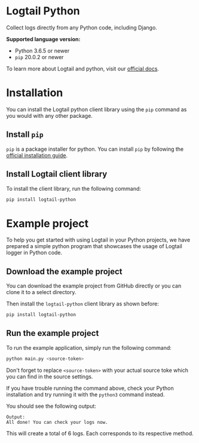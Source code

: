 # Logtail Python

Collect logs directly from any Python code, including Django.

**Supported language version:**
- Python 3.6.5 or newer
- `pip` 20.0.2 or newer

To learn more about Logtail and python, visit our [official docs](https://logtail-main.readme.io/docs/installing-logtail).

# Installation

You can install the Logtail python client library using the `pip` command as you would with any other package.

## Install `pip`

`pip` is a package installer for python. You can install `pip` by following the [official installation guide](https://pip.pypa.io/en/stable/installation/).

## Install Logtail client library

To install the client library, run the following command:

```bash
pip install logtail-python
```

# Example project

To help you get started with using Logtail in your Python projects, we have prepared a simple python program that showcases the usage of Logtail logger in Python code.

## Download the example project

You can download the example project from GitHub directly or you can clone it to a select directory.

Then install the `logtail-python` client library as shown before:

```bash
pip install logtail-python
```

## Run the example project

To run the example application, simply run the following command:

```bash
python main.py <source-token>
```

Don't forget to replace `<source-token>` with your actual source toke which you can find in the source settings.

If you have trouble running the command above, check your Python installation and try running it with the `python3` command instead.

You should see the following output:

```
Output:
All done! You can check your logs now.
```

This will create a total of 6 logs. Each corresponds to its respective method.

